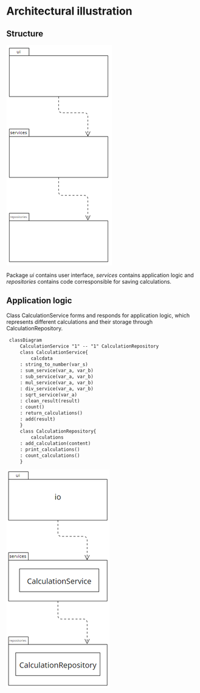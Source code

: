 # Architectural illustration

## Structure

![Package Structure](./photos/architecture-package.png)

Package _ui_ contains user interface, _services_ contains application logic and _repositories_ contains code corresponsible for saving calculations.

## Application logic

Class CalculationService forms and responds for application logic, which represents different calculations and their storage through CalculationRepository.

```mermaid
 classDiagram
     CalculationService "1" -- "1" CalculationRepository
     class CalculationService{
         calcdata
     : string_to_number(var_s)
     : sum_service(var_a, var_b)
     : sub_service(var_a, var_b)
     : mul_service(var_a, var_b)
     : div_service(var_a, var_b)
     : sqrt_service(var_a)
     : clean_result(result)
     : count()
     : return_calculations()
     : add(result)
     }
     class CalculationRepository{
         calculations
     : add_calculation(content)
     : print_calculations()
     : count_calculations()
     }
```

![Package Structure and Classes](./photos/architecture-package-and-classes.png)
